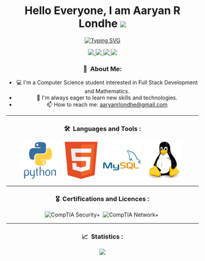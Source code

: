 <!DOCTYPE html>
<html lang="en">
<head>
  <meta charset="UTF-8">
  <meta name="viewport" content="width=device-width, initial-scale=1.0">
</head>
<body>
<div style="text-align: center;">

  <h1 style="text-align: center;">Hello Everyone, I am Aaryan R Londhe <img src="https://media.giphy.com/media/hvRJCLFzcasrR4ia7z/giphy.gif" width="40"></h1>

  <p align="center">
    <a href="https://git.io/typing-svg"><img src="https://readme-typing-svg.demolab.com?font=Fira+Code&weight=600&size=40&pause=1000&color=1086F7&center=true&vCenter=true&width=1000&lines=Cybersecurity+Analyst;Active+Learner;Feel+Free+To+Reach+Out!" alt="Typing SVG" /></a>
  </p>


<div style="text-align: center;">

  <!-- LinkedIn button -->
  <a href="https://www.linkedin.com/in/your-linkedin-id" target="_blank" rel="noopener noreferrer">
    <img src="https://img.shields.io/badge/-LinkedIn-blue?style=flat-square&logo=linkedin&logoColor=white">
  </a>

  <!-- Google Scholar button -->
  <a href="https://scholar.google.com/citations?user=your-google-scholar-id" target="_blank" rel="noopener noreferrer">
    <img src="https://img.shields.io/badge/-Google%20Scholar-yellow?style=flat-square&logo=google-scholar&logoColor=white">
  </a>

  <!-- ORCID button -->
  <a href="https://orcid.org/0000-0000-0000-0000" target="_blank" rel="noopener noreferrer">
    <img src="https://img.shields.io/badge/-ORCID-green?style=flat-square&logo=orcid&logoColor=white">
  </a>

  <!-- Email button -->
  <a href="mailto:your-email@example.com" target="_blank" rel="noopener noreferrer">
    <img src="https://img.shields.io/badge/-Email-green?style=flat-square&logo=gmail&logoColor=white">
  </a>

</div>


  <h3>🧠 &nbsp;About Me:</h3>

  <ul>
    <li>💻 I'm a Computer Science student interested in Full Stack Development and Mathematics.</li>
    <li>🌱 I'm always eager to learn new skills and technologies.</li>
    <li>📫 How to reach me: <a href="mailto:aaryanrlondhe@gmail.com">aaryanrlondhe@gmail.com</a></li>
  </ul>

  <hr>

  <h3>🛠 &nbsp;Languages and Tools :</h3>
  <p>
    <img src="https://github.com/devicons/devicon/blob/master/icons/python/python-original-wordmark.svg" title="Python" alt="Python" width="100" height="100">&nbsp;
    <img src="https://github.com/devicons/devicon/blob/master/icons/html5/html5-original.svg" title="HTML5" alt="HTML" width="100" height="100">&nbsp;
    <img src="https://github.com/devicons/devicon/blob/master/icons/mysql/mysql-original-wordmark.svg" title="MySQL" alt="MySQL" width="100" height="100">&nbsp;
    <img src="https://github.com/devicons/devicon/blob/master/icons/linux/linux-original.svg" title="Linux" alt="Linux" width="100" height="100">&nbsp;
  </p>

  <hr>

  <h3>🎖️ &nbsp;Certifications and Licences :</h3>
  <p>
    <img src="https://comptiacdn.azureedge.net/webcontent/images/default-source/siteicons/logosecurityplus.svg" title="CompTIA Security+" alt="CompTIA Security+" width="200" height="200">&nbsp;
    <img src="https://comptiacdn.azureedge.net/webcontent/images/default-source/siteicons/logonetworkplus.svg" title="CompTIA Network+" alt="CompTIA Network+" width="200" height="200">&nbsp;
  </p>

  <hr>

  <h3>📈 &nbsp;Statistics :</h3>
  <p style="text-align: center;">
    <img src="http://github-readme-streak-stats.herokuapp.com?user=aaryanrlondhe&theme=sunset-gradient">
  </p>
</body>
</html>
